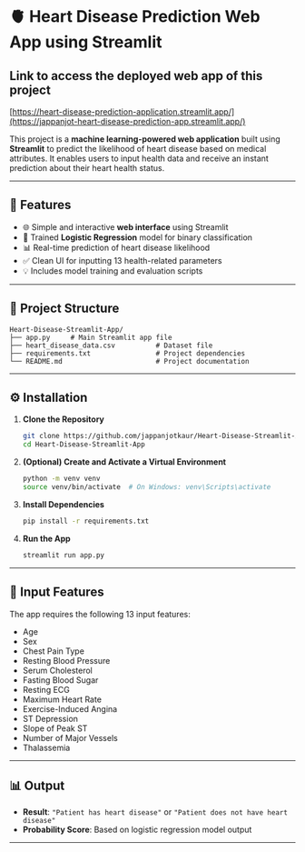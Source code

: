 # 🫀 Heart Disease Prediction Web App using Streamlit
## Link to access the deployed web app of this project 
[https://heart-disease-prediction-application.streamlit.app/](https://jappanjot-heart-disease-prediction-app.streamlit.app/)

This project is a **machine learning-powered web application** built using **Streamlit** to predict the likelihood of heart disease based on medical attributes. It enables users to input health data and receive an instant prediction about their heart health status.

---

## 📌 Features

- 🌐 Simple and interactive **web interface** using Streamlit  
- 🤖 Trained **Logistic Regression** model for binary classification  
- 📊 Real-time prediction of heart disease likelihood  
- ✅ Clean UI for inputting 13 health-related parameters  
- 💡 Includes model training and evaluation scripts  

---

## 📁 Project Structure

```
Heart-Disease-Streamlit-App/
├── app.py     # Main Streamlit app file
├── heart_disease_data.csv          # Dataset file
├── requirements.txt                # Project dependencies
└── README.md                       # Project documentation
```

---

## ⚙️ Installation

1. **Clone the Repository**
   ```bash
   git clone https://github.com/jappanjotkaur/Heart-Disease-Streamlit-App.git
   cd Heart-Disease-Streamlit-App
   ```

2. **(Optional) Create and Activate a Virtual Environment**
   ```bash
   python -m venv venv
   source venv/bin/activate  # On Windows: venv\Scripts\activate
   ```

3. **Install Dependencies**
   ```bash
   pip install -r requirements.txt
   ```

4. **Run the App**
   ```bash
   streamlit run app.py
   ```

---

## 🧪 Input Features

The app requires the following 13 input features:

- Age  
- Sex  
- Chest Pain Type  
- Resting Blood Pressure  
- Serum Cholesterol  
- Fasting Blood Sugar  
- Resting ECG  
- Maximum Heart Rate  
- Exercise-Induced Angina  
- ST Depression  
- Slope of Peak ST  
- Number of Major Vessels  
- Thalassemia  

---

## 📊 Output

- **Result**: `"Patient has heart disease"` or `"Patient does not have heart disease"`  
- **Probability Score**: Based on logistic regression model output  

---

